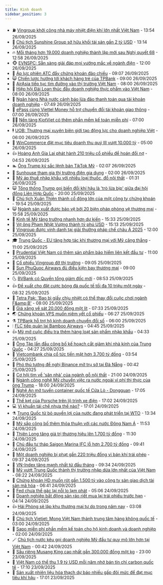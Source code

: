 ```yaml
---
title: Kinh doanh
sidebar_position: 3
---
```


<!-- vnexpress-kinh-doanh:START -->
- ⛽️ [Vingroup khởi công nhà máy nhiệt điện khí lớn nhất Việt Nam](https://vnexpress.net/vingroup-khoi-cong-nha-may-nhiet-dien-khi-lon-nhat-viet-nam-4944142.html) - 13:54 26/09/2025
- 🐲 [Chủ tịch Sunshine Group sở hữu khối tài sản gần 2 tỷ USD](https://vnexpress.net/chu-tich-sunshine-group-so-huu-khoi-tai-san-gan-2-ty-usd-4944161.html) - 13:14 26/09/2025
- 🔥 [Mỗi tháng hơn 19.000 doanh nghiệp thành lập mới sau Nghị quyết 68](https://vnexpress.net/moi-thang-hon-19-000-doanh-nghiep-thanh-lap-moi-sau-nghi-quyet-68-4944182.html) - 12:58 26/09/2025
- 🐵 [EVNSPC: Sẵn sàng giải đáp mọi vướng mắc về ngành điện](https://vnexpress.net/evnspc-san-sang-giai-dap-moi-vuong-mac-ve-nganh-dien-4944168.html) - 12:00 26/09/2025
- 🦅 [Áp lực phiên ATC đẩy chứng khoán đảo chiều](https://vnexpress.net/chung-khoan-hom-nay-26-9-ap-luc-atc-day-vn-index-dao-chieu-4944116.html) - 09:07 26/09/2025
- 😺 [Chiến lược hướng tới khách hàng trẻ của TPBank](https://vnexpress.net/chien-luoc-huong-toi-khach-hang-tre-cua-tpbank-4944034.html) - 09:00 26/09/2025
- 🤩 [AirAsia tiếp tục tìm đường vào thị trường Việt Nam](https://vnexpress.net/airasia-tiep-tuc-tim-duong-vao-thi-truong-viet-nam-4944047.html) - 08:00 26/09/2025
- 🌮 [Hiệp hội Đài Loan thúc đẩy doanh nghiệp thực phẩm vào Việt Nam](https://vnexpress.net/hiep-hoi-dai-loan-thuc-day-doanh-nghiep-thuc-pham-vao-viet-nam-4941187.html) - 08:00 26/09/2025
- 🧰 [Ngân hàng Nhà nước cảnh báo lừa đảo thanh toán qua tài khoản doanh nghiệp](https://vnexpress.net/ngan-hang-nha-nuoc-canh-bao-lua-dao-thanh-toan-tai-khoan-doanh-nghiep-4944004.html) - 07:49 26/09/2025
- 🤔 [ePass cùng Viettel Money hỗ trợ chuyển đổi tài khoản giao thông](https://vnexpress.net/epass-cung-viettel-money-ho-tro-chuyen-doi-tai-khoan-giao-thong-4944030.html) - 07:00 26/09/2025
- 🧑‍💻 [Nền tảng KiotViet có thêm phần mềm kế toán miễn phí](https://vnexpress.net/nen-tang-kiotviet-co-them-phan-mem-ke-toan-mien-phi-4944022.html) - 07:00 26/09/2025
- 🕴 [UOB: Thương mại xuyên biên giới tạo động lực cho doanh nghiệp Việt](https://vnexpress.net/uob-thuong-mai-xuyen-bien-gioi-tao-dong-luc-cho-doanh-nghiep-viet-4943913.html) - 06:00 26/09/2025
- 🦩 [WinCommerce đặt mục tiêu doanh thu quý III vượt 10.000 tỷ](https://vnexpress.net/wincommerce-dat-muc-tieu-doanh-thu-quy-iii-vuot-10-000-ty-4943834.html) - 05:00 26/09/2025
- 👍 [Hoàng Anh Gia Lai phát hành 210 triệu cổ phiếu để hoán đổi nợ](https://vnexpress.net/hoang-anh-gia-lai-phat-hanh-210-trieu-co-phieu-de-hoan-doi-no-4943963.html) - 04:53 26/09/2025
- 🏊 [Ông Trump ký sắc lệnh bán TikTok Mỹ](https://vnexpress.net/ong-trump-ky-sac-lenh-ban-tiktok-my-4943828.html) - 02:07 26/09/2025
- 🤡 [Sunhouse tham gia thị trường điện gia dụng](https://vnexpress.net/sunhouse-tham-gia-thi-truong-dien-gia-dung-4943836.html) - 02:00 26/09/2025
- 👀 [Mỹ áp thuế nhập khẩu với nhiều loại thuốc, đồ nội thất](https://vnexpress.net/my-ap-thue-nhap-khau-voi-nhieu-loai-thuoc-do-noi-that-4943805.html) - 01:31 26/09/2025
- 😺 [Tổng thống Trump gọi biến đổi khí hậu là &#39;trò lừa bịp&#39; giữa đại hội đồng Liên Hợp Quốc](https://vnexpress.net/tong-thong-trump-goi-bien-doi-khi-hau-la-tro-lua-bip-giua-dai-hoi-dong-lien-hop-quoc-4943662.html) - 20:00 25/09/2025
- 🦣 [Chủ tịch Xuân Thiện thành cổ đông lớn của một công ty chứng khoán](https://vnexpress.net/chu-tich-xuan-thien-thanh-co-dong-lon-cua-mot-cong-ty-chung-khoan-4943785.html) - 19:54 25/09/2025
- 😺 [Ngành sản xuất được bảo vệ bởi 20 biện pháp phòng vệ thương mại](https://vnexpress.net/nganh-san-xuat-duoc-bao-ve-boi-20-bien-phap-phong-ve-thuong-mai-4943661.html) - 15:58 25/09/2025
- 💼 [Kinh tế Mỹ tăng trưởng nhanh hơn dự kiến](https://vnexpress.net/kinh-te-my-tang-truong-nhanh-hon-du-kien-4943753.html) - 15:33 25/09/2025
- 🤗 [Vợ ông Phạm Nhật Vượng thành tỷ phú USD](https://vnexpress.net/vo-ong-pham-nhat-vuong-thanh-ty-phu-usd-4943733.html) - 15:13 25/09/2025
- 👀 [Vingroup được vinh danh tại giải thưởng pháp chế châu Á 2025](https://vnexpress.net/vingroup-duoc-vinh-danh-tai-giai-thuong-phap-che-chau-a-2025-4943705.html) - 12:00 25/09/2025
- 🎓 [Trung Quốc - EU tăng hợp tác khi thương mại với Mỹ căng thẳng](https://vnexpress.net/trung-quoc-eu-tang-hop-tac-khi-thuong-mai-voi-my-cang-thang-4943629.html) - 11:00 25/09/2025
- 🗽 [Prudential Việt Nam có thêm sản phẩm bảo hiểm liên kết đầu tư](https://vnexpress.net/prudential-viet-nam-co-them-san-pham-bao-hiem-lien-ket-dau-tu-4943700.html) - 11:00 25/09/2025
- 🚀 [Cổ phiếu Vingroup đỡ thị trường](https://vnexpress.net/chung-khoan-hom-nay-25-9-co-phieu-vingroup-nang-do-thi-truong-4943653.html) - 09:05 25/09/2025
- 🤗 [Sun PhuQuoc Airways đủ điều kiện bay thương mại](https://vnexpress.net/sun-phuquoc-airways-du-dieu-kien-bay-thuong-mai-4943632.html) - 09:00 25/09/2025
- 🌜 [BVBank có Quyền tổng giám đốc mới](https://vnexpress.net/bvbank-co-quyen-tong-giam-doc-moi-4943571.html) - 08:53 25/09/2025
- 👍 [Đề xuất cho đặt cược bóng đá quốc tế tối đa 10 triệu một ngày](https://vnexpress.net/de-xuat-cho-dat-cuoc-bong-da-quoc-te-toi-da-10-trieu-mot-ngay-4943562.html) - 08:32 25/09/2025
- 🤖 [Tetra Pak: &#39;Bao bì giấy chịu nhiệt có thể thay đổi cuộc chơi ngành F&amp;amp;B&#39;](https://vnexpress.net/tetra-pak-bao-bi-giay-chiu-nhiet-co-the-thay-doi-cuoc-choi-nganh-f-b-4943607.html) - 08:00 25/09/2025
- 🫣 [Giá xăng về sát 20.000 đồng một lít](https://vnexpress.net/gia-xang-moi-nhat-hom-nay-25-9-4943593.html) - 07:33 25/09/2025
- 🌏 [Chứng khoán VPS muốn niêm yết cổ phiếu](https://vnexpress.net/chung-khoan-vps-muon-niem-yet-co-phieu-4943502.html) - 06:27 25/09/2025
- ⚗️ [TPBank hỗ trợ hộ kinh doanh chuyển đổi số](https://vnexpress.net/tpbank-ho-tro-ho-kinh-doanh-chuyen-doi-so-4943548.html) - 06:00 25/09/2025
- 🕯 [FLC tiếp quản lại Bamboo Airways](https://vnexpress.net/flc-tiep-quan-lai-bamboo-airways-4943530.html) - 04:45 25/09/2025
- 👍 [Mỹ mở cuộc điều tra thêm hàng loạt sản phẩm nhập khẩu](https://vnexpress.net/my-mo-cuoc-dieu-tra-them-hang-loat-san-pham-nhap-khau-4943465.html) - 04:33 25/09/2025
- 🤠 [Ông Tập lần đầu công bố kế hoạch cắt giảm khí nhà kính của Trung Quốc](https://vnexpress.net/ong-tap-lan-dau-cong-bo-ke-hoach-cat-giam-khi-nha-kinh-cua-trung-quoc-4943413.html) - 04:27 25/09/2025
- 🌊 [Vietcombank chia cổ tức tiền mặt hơn 3.700 tỷ đồng](https://vnexpress.net/vietcombank-chia-co-tuc-tien-mat-hon-3-700-ty-dong-4943472.html) - 03:54 25/09/2025
- 🌈 [Phó thủ tướng đề nghị Binance mở trụ sở tại Đà Nẵng](https://vnexpress.net/pho-thu-tuong-de-nghi-binance-mo-tru-so-tai-da-nang-4943353.html) - 00:42 25/09/2025
- 🥳 [Cơ hội tìm về &#39;sân nhà&#39; của ngành gỗ nội thất](https://vnexpress.net/co-hoi-tim-ve-san-nha-cua-nganh-go-noi-that-4941736.html) - 21:00 24/09/2025
- 🐻 [Ngành công nghệ Mỹ chuyển việc ra nước ngoài vì phí thị thực của ông Trump](https://vnexpress.net/nganh-cong-nghe-my-chuyen-viec-ra-nuoc-ngoai-vi-phi-thi-thuc-cua-ong-trump-4943048.html) - 18:00 24/09/2025
- 💫 [Nghệ An mở tuyến container quốc tế Cửa Lò - Dongguan](https://vnexpress.net/nghe-an-mo-tuyen-container-quoc-te-cua-lo-dongguan-4943327.html) - 17:05 24/09/2025
- 🤩 [Thế kẹt của Porsche trên lộ trình xe điện](https://vnexpress.net/the-ket-cua-porsche-tren-lo-trinh-xe-dien-4943203.html) - 17:02 24/09/2025
- 💻 [Vi khuẩn tái chế nhựa thế nào?](https://vnexpress.net/vi-khuan-tai-che-nhua-the-nao-4942177.html) - 17:01 24/09/2025
- ⚗️ [Trung Quốc từ bỏ quyền lợi của nước đang phát triển tại WTO](https://vnexpress.net/trung-quoc-tu-bo-quyen-loi-cua-nuoc-dang-phat-trien-tai-wto-4943185.html) - 13:34 24/09/2025
- 🌈 [Mỹ sắp công bố thêm thỏa thuận với các nước Đông Nam Á](https://vnexpress.net/my-sap-cong-bo-them-thoa-thuan-voi-cac-nuoc-dong-nam-a-4943179.html) - 11:53 24/09/2025
- 🌝 [Thiên Long tăng giá trị thương hiệu lên 1.700 tỷ đồng](https://vnexpress.net/thien-long-tang-gia-tri-thuong-hieu-len-1-700-ty-dong-4943256.html) - 11:30 24/09/2025
- 🥸 [Chủ đầu tư tháp Saigon Marina IFC lỗ hơn 2.700 tỷ đồng](https://vnexpress.net/capitaland-tower-chu-dau-tu-thap-saigon-marina-ifc-lo-hon-2-700-ty-dong-4943129.html) - 09:41 24/09/2025
- 🦆 [Một doanh nghiệp bị phạt gần 220 triệu đồng vì bán khí trái phép](https://vnexpress.net/mot-doanh-nghiep-bi-phat-gan-220-trieu-dong-vi-ban-khi-trai-phep-4943043.html) - 09:37 24/09/2025
- 🌋 [VN-Index tăng mạnh nhất từ đầu tháng](https://vnexpress.net/vn-index-tang-manh-nhat-tu-dau-thang-4943140.html) - 09:34 24/09/2025
- 🦍 [Mỹ vượt Trung Quốc thành thị trường nhập dừa lớn nhất của Việt Nam](https://vnexpress.net/my-vuot-trung-quoc-thanh-thi-truong-nhap-dua-lon-nhat-cua-viet-nam-4943074.html) - 08:22 24/09/2025
- 🤔 [Chứng khoán HD muốn rót gần 1.500 tỷ vào công ty sàn giao dịch tài sản mã hóa](https://vnexpress.net/chung-khoan-hd-muon-rot-gan-1-500-ty-vao-cong-ty-san-giao-dich-tai-san-ma-hoa-4943016.html) - 06:41 24/09/2025
- 🧰 [Fed chưa thể gác lại nỗi lo lạm phát](https://vnexpress.net/fed-chua-the-gac-lai-noi-lo-lam-phat-4942969.html) - 05:06 24/09/2025
- 🌝 [Doanh nghiệp bất động sản ráo riết mua lại trái phiếu trước hạn](https://vnexpress.net/doanh-nghiep-bat-dong-san-rao-riet-mua-lai-trai-phieu-truoc-han-4942869.html) - 04:14 24/09/2025
- 👍 [Hải Phòng sẽ lập khu thương mại tự do trong năm nay](https://vnexpress.net/hai-phong-se-lap-khu-thuong-mai-tu-do-trong-nam-nay-4942900.html) - 03:08 24/09/2025
- 🗽 [Chủ tịch Vietjet: Mong Việt Nam thành trung tâm hàng không quốc tế](https://vnexpress.net/chu-tich-vietjet-mong-viet-nam-thanh-trung-tam-hang-khong-quoc-te-4942895.html) - 03:00 24/09/2025
- 🐎 [Sapo miễn phí phần mềm kế toán cho hộ kinh doanh và doanh nghiệp](https://vnexpress.net/sapo-mien-phi-phan-mem-ke-toan-cho-ho-kinh-doanh-va-doanh-nghiep-4942020.html) - 02:00 24/09/2025
- 🪄 [Chủ tịch nước kêu gọi doanh nghiệp Mỹ đầu tư quy mô lớn hơn tại Việt Nam](https://vnexpress.net/chu-tich-nuoc-keu-goi-doanh-nghiep-my-dau-tu-quy-mo-lon-hon-tai-viet-nam-4942847.html) - 00:42 24/09/2025
- 🎊 [Sầu riêng Musang King cao nhất gần 300.000 đồng một kg](https://vnexpress.net/sau-rieng-musang-king-cao-nhat-gan-300-000-dong-mot-kg-4942672.html) - 23:00 23/09/2025
- 🗽 [Việt Nam có thể thu 1,9 tỷ USD mỗi năm nhờ bán tín chỉ carbon quốc tế](https://vnexpress.net/viet-nam-co-the-thu-1-9-ty-usd-moi-nam-nho-ban-tin-chi-carbon-quoc-te-4942786.html) - 17:10 23/09/2025
- 🦩 [Sản xuất nhiên liệu hóa thạch dự báo nhiều gấp đôi mức để đạt mục tiêu khí hậu](https://vnexpress.net/san-xuat-nhien-lieu-hoa-thach-du-bao-nhieu-gap-doi-muc-de-dat-muc-tieu-khi-hau-4942631.html) - 17:01 23/09/2025<!-- vnexpress-kinh-doanh:END -->

